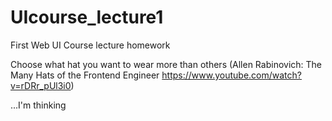 # UIcourse_lecture1
First Web UI Course lecture homework


Choose what hat you want to wear more than others (Allen Rabinovich: The Many Hats of the Frontend Engineer
https://www.youtube.com/watch?v=rDRr_pUl3i0)


...I'm thinking
